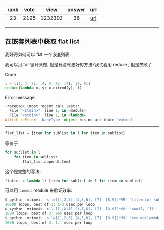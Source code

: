 
| rank | vote | view | answer | url |
|:-:|:-:|:-:|:-:|:-:|
|23|2195|1232302|36| [url](http://stackoverflow.com/questions/952914/making-a-flat-list-out-of-list-of-lists-in-python) |
***

## 在嵌套列表中获取 flat list

我好奇如何可以 flat 一个嵌套列表.

我可以用 for 循环来做, 但是有没有更好的方法?我试着用 reduce , 但是失败了

Code

```python
l = [[1, 2, 3], [4, 5, 6], [7], [8, 9]]
reduce(lambda x, y: x.extend(y), l)
```

Error message

```python
Traceback (most recent call last):
  File "<stdin>", line 1, in <module>
  File "<stdin>", line 1, in <lambda>
AttributeError: 'NoneType' object has no attribute 'extend'
```

***

```python
flat_list = [item for sublist in l for item in sublist]
```

等价于

```python
for sublist in l:
    for item in sublist:
        flat_list.append(item)
```

这个是完整的写法:

```python
flatten = lambda l: [item for sublist in l for item in sublist]
```

可以用 `timeit` module 来验证效率:

```python
$ python -mtimeit -s'l=[[1,2,3],[4,5,6], [7], [8,9]]*99' '[item for sublist in l for item in sublist]'
10000 loops, best of 3: 143 usec per loop
$ python -mtimeit -s'l=[[1,2,3],[4,5,6], [7], [8,9]]*99' 'sum(l, [])'
1000 loops, best of 3: 969 usec per loop
$ python -mtimeit -s'l=[[1,2,3],[4,5,6], [7], [8,9]]*99' 'reduce(lambda x,y: x+y,l)'
1000 loops, best of 3: 1.1 msec per loop
```
